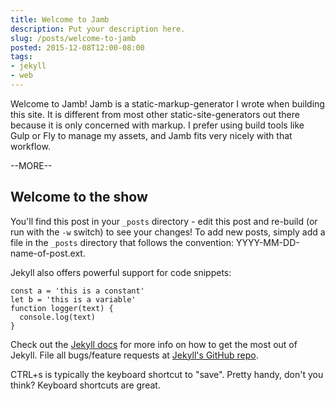 ```yaml
---
title: Welcome to Jamb
description: Put your description here.
slug: /posts/welcome-to-jamb
posted: 2015-12-08T12:00-08:00
tags:
- jekyll
- web
---
```


Welcome to Jamb! Jamb is a static-markup-generator I wrote when building this site. It is different from most other static-site-generators out there because it is only concerned with markup. I prefer using build tools like Gulp or Fly to manage my assets, and Jamb fits very nicely with that workflow.

--MORE--

## Welcome to the show

You'll find this post in your `_posts` directory - edit this post and re-build (or run with the `-w` switch) to see your changes! To add new posts, simply add a file in the `_posts` directory that follows the convention: YYYY-MM-DD-name-of-post.ext.

Jekyll also offers powerful support for code snippets:

```
const a = 'this is a constant'
let b = 'this is a variable'
function logger(text) {
  console.log(text)
}
```

Check out the [Jekyll docs][jekyll] for more info on how to get the most out of Jekyll. File all bugs/feature requests at [Jekyll's GitHub repo][jekyll-gh].

<span class=key>CTRL</span>+<span class="key">s</span> is typically the keyboard shortcut to "save". Pretty handy, don't you think? Keyboard shortcuts are great.

[jekyll-gh]: https://github.com/mojombo/jekyll
[jekyll]:    http://jekyllrb.com
